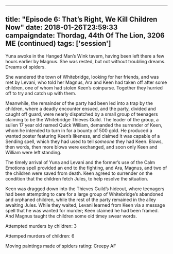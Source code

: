 
---
title: "Episode 6: That’s Right, We Kill Children Now"
date: 2018-01-26T23:59:33
campaigndate: Thordag, 44th Of The Lion, 3206 ME (continued)
tags: ['session']
---

Yuna awoke in the Hanged Man’s Wink tavern, having been left there a few hours earlier by Magnus. She was rested, but not without troubling dreams. Dreams of spiders.

She wandered the town of Whitebridge, looking for her friends, and was met by Levani, who told her Magnus, Ara and Keen had taken off after some children, one of whom had stolen Keen’s coinpurse. Together they hurried off to try and catch up with them.

Meanwhile, the remainder of the party had been led into a trap by the children, where a deadly encounter ensued, and the party, divided and caught off guard, were nearly dispatched by a small group of teenagers claiming to be the Whitebridge Thieves Guild. The leader of the group, a sullen 17 year old named Quick William, demanded the surrender of Keen, whom he intended to turn in for a bounty of 500 gold. He produced a wanted poster featuring Keen’s likeness, and claimed it was capable of a Sending spell, which they had used to tell <em>someone</em> they had Keen. Blows, then words, then more blows were exchanged, and soon only Keen and William were left standing.

The timely arrival of Yuna and Levani and the former’s use of the Calm Emotions spell provided an end to the fighting, and Ara, Magnus, and two of the children were saved from death. Keen agreed to surrender on the condition that the children fetch Jules, to help resolve the situation.

Keen was dragged down into the Thieves Guild’s hideout, where teenagers had been attempting to care for a large group of Whitebridge’s abandoned and orphaned children, while the rest of the party remained in the alley awaiting Jules. While they waited, Levani learned from Keen via a message spell that he was wanted for murder; Keen claimed he had been framed. And Magnus taught the children some old timey swear words.

Attempted murders by children: 3

Attemped murders of children: 6

Moving paintings made of spiders rating: Creepy AF



